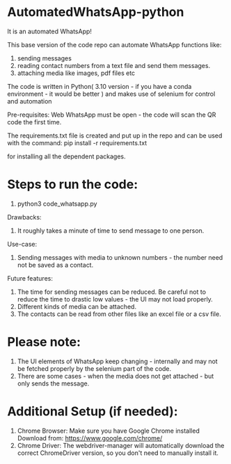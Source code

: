# AutomatedWhatsApp-python
It is an automated WhatsApp!

This base version of the code repo can automate WhatsApp functions like:
1. sending messages
2. reading contact numbers from a text file and send them messages. 
3. attaching media like images, pdf files etc

The code is written in Python( 3.10 version - if you have a conda environment - it would be better ) and makes use of selenium for control and automation

Pre-requisites: Web WhatsApp must be open - the code will scan the QR code the first time.

The requirements.txt file is created and put up in the repo and can be used with the command:
pip install -r requirements.txt 

for installing all the dependent packages.

# Steps to run the code:
1. python3 code_whatsapp.py
   
Drawbacks:
1. It roughly takes a minute of time to send message to one person.

Use-case: 
1. Sending messages with media to unknown numbers - the number need not be saved as a contact.

Future features:
1. The time for sending messages can be reduced. Be careful not to reduce the time to drastic low values - the UI may not load properly.
2. Different kinds of media can be attached.
3. The contacts can be read from other files like an excel file or a csv file.

# Please note: 
1. The UI elements of WhatsApp keep changing - internally and may not be fetched properly by the selenium part of the code. 
2. There are some cases - when the media does not get attached - but only sends the message.  

# Additional Setup (if needed):
1. Chrome Browser: Make sure you have Google Chrome installed
Download from: https://www.google.com/chrome/
2. Chrome Driver: The webdriver-manager will automatically download the correct ChromeDriver version, so you don't need to manually install it.
